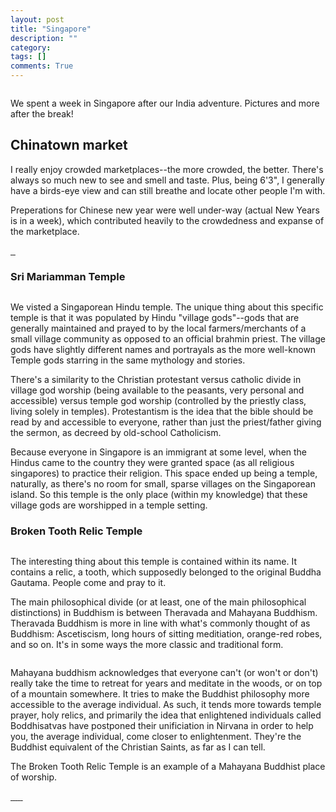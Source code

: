 ```yaml
---
layout: post
title: "Singapore"
description: ""
category: 
tags: []
comments: True
---
```


<a class="fancybox" rel="singapore" href="/photos/singapore-merlion.jpg">
<img src="/photos/thumbs/singapore-merlion.jpg" alt="" />
</a>

We spent a week in Singapore after our India adventure. Pictures and more after the break!

<!--more-->

## Chinatown market
I really enjoy crowded marketplaces--the more crowded, the better. There's always so much new to see and smell and taste. Plus, being 6'3", I generally have a birds-eye view and can still breathe and locate other people I'm with. 

Preperations for Chinese new year were well under-way (actual New Years is in a week), which contributed heavily to the crowdedness and expanse of the marketplace.

<a class="fancybox" rel="singapore" href="/photos/singapore-chinatown.jpg">
<img src="/photos/thumbs/singapore-chinatown.jpg" alt="" />
</a>
<a class="fancybox" rel="singapore" href="/photos/singapore-market1.jpg">
<img src="/photos/thumbs/singapore-market1.jpg" alt="" />
</a>
<a class="fancybox" rel="singapore" href="/photos/singapore-market2.jpg">
<img src="/photos/thumbs/singapore-market2.jpg" alt="" />
</a>


### Sri Mariamman Temple

<a class="fancybox" rel="singapore" href="/photos/singapore-temple.jpg">
<img src="/photos/thumbs/singapore-temple.jpg" alt="" />
</a>

We visted a Singaporean Hindu temple. The unique thing about this specific temple is that it was populated by Hindu "village gods"--gods that are generally maintained and prayed to by the local farmers/merchants of a small village community as opposed to an official brahmin priest. The village gods have slightly different names and portrayals as the more well-known Temple gods starring in the same mythology and stories. 

There's a similarity to the Christian protestant versus catholic divide in village god worship (being available to the peasants, very personal and accessible) versus temple god worship (controlled by the priestly class, living solely in temples). Protestantism is the idea that the bible should be read by and accessible to everyone, rather than just the priest/father giving the sermon, as decreed by old-school Catholicism.

Because everyone in Singapore is an immigrant at some level, when the Hindus came to the country they were granted space (as all religious singapores) to practice their religion. This space ended up being a temple, naturally, as there's no room for small, sparse villages on the Singaporean island. So this temple is the only place (within my knowledge) that these village gods are worshipped in a temple setting.

### Broken Tooth Relic Temple
<a class="fancybox" rel="singapore" href="/photos/singapore-temple2.jpg">
<img src="/photos/thumbs/singapore-temple2.jpg" alt="" />
</a>

The interesting thing about this temple is contained within its name. It contains a relic, a tooth, which supposedly belonged to the original Buddha Gautama. People come and pray to it.

The main philosophical divide (or at least, one of the main philosophical distinctions) in Buddhism is between Theravada and Mahayana Buddhism. Theravada Buddhism is more in line with what's commonly thought of as Buddhism: Ascetiscism, long hours of sitting meditiation, orange-red robes, and so on. It's in some ways the more classic and traditional form. 

<a class="fancybox" rel="singapore" href="/photos/singapore-temple3.jpg">
<img src="/photos/thumbs/singapore-temple3.jpg" alt="" />
</a>

Mahayana buddhism acknowledges that everyone can't (or won't or don't) really take the time to retreat for years and meditate in the woods, or on top of a mountain somewhere. It tries to make the Buddhist philosophy more accessible to the average individual. As such, it tends more towards temple prayer, holy relics, and primarily the idea that enlightened individuals called Boddhisatvas have postponed their unificiation in Nirvana in order to help you, the average individual, come closer to enlightenment. They're the Buddhist equivalent of the Christian Saints, as far as I can tell.

The Broken Tooth Relic Temple is an example of a Mahayana Buddhist place of worship.

<a class="fancybox" rel="singapore" href="/photos/singapore-temple4.jpg">
<img src="/photos/thumbs/singapore-temple4.jpg" alt="" />
</a>
<a class="fancybox" rel="singapore" href="/photos/singapore-AC.jpg">
<img src="/photos/thumbs/singapore-AC.jpg" alt="" />
</a>
<a class="fancybox" rel="singapore" href="/photos/singapore-garden1.jpg">
<img src="/photos/thumbs/singapore-garden1.jpg" alt="" />
</a>
<a class="fancybox" rel="singapore" href="/photos/singapore-garden2.jpg">
<img src="/photos/thumbs/singapore-garden2.jpg" alt="" />
</a>
<a class="fancybox" rel="singapore" href="/photos/singapore-garden3.jpg">
<img src="/photos/thumbs/singapore-garden3.jpg" alt="" />
</a>
<a class="fancybox" rel="singapore" href="/photos/singapore-jurong.jpg">
<img src="/photos/thumbs/singapore-jurong.jpg" alt="" />
</a>
